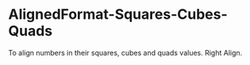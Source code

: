 # AlignedFormat-Squares-Cubes-Quads
To align numbers in their squares, cubes and quads values. Right Align.
